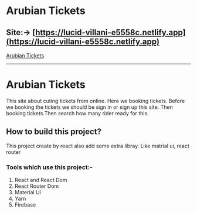 # Arubian Tickets
## Site:-> [https://lucid-villani-e5558c.netlify.app](https://lucid-villani-e5558c.netlify.app)

[Arubian Tickets](https://lucid-villani-e5558c.netlify.app)

---
# Arubian Tickets
This site about cuting tickets from online. Here we booking tickets. Before we booking the tickets we should be sign in or sign up this site. Then booking tickets.Then search how many rider ready for this. 

## How to build this project?
This project create by react also add some extra libray. Like matrial ui, react router

### Tools which use this project:-
1. React and React Dom
2. React Router Dom
3. Material Ui
4. Yarn
5. Firebase

